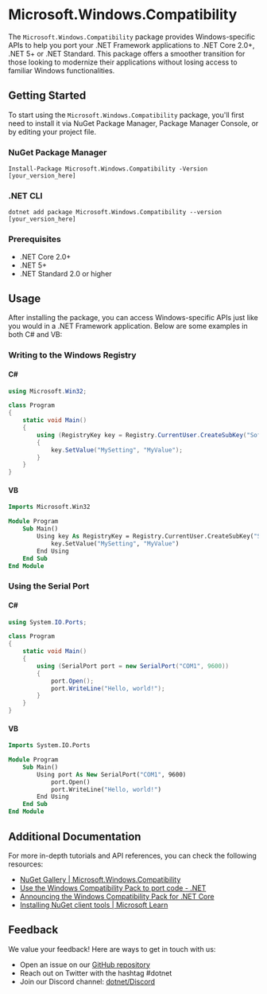 # Microsoft.Windows.Compatibility

The `Microsoft.Windows.Compatibility` package provides Windows-specific APIs to help you port your .NET Framework applications to .NET Core 2.0+, .NET 5+ or .NET Standard. This package offers a smoother transition for those looking to modernize their applications without losing access to familiar Windows functionalities.

## Getting Started

To start using the `Microsoft.Windows.Compatibility` package, you'll first need to install it via NuGet Package Manager, Package Manager Console, or by editing your project file.

### NuGet Package Manager
```
Install-Package Microsoft.Windows.Compatibility -Version [your_version_here]
```

### .NET CLI
```
dotnet add package Microsoft.Windows.Compatibility --version [your_version_here]
```

### Prerequisites

- .NET Core 2.0+
- .NET 5+
- .NET Standard 2.0 or higher

## Usage

After installing the package, you can access Windows-specific APIs just like you would in a .NET Framework application. Below are some examples in both C# and VB:

### Writing to the Windows Registry

#### C#
```csharp
using Microsoft.Win32;

class Program
{
    static void Main()
    {
        using (RegistryKey key = Registry.CurrentUser.CreateSubKey("Software\\MyApp"))
        {
            key.SetValue("MySetting", "MyValue");
        }
    }
}
```

#### VB
```vb
Imports Microsoft.Win32

Module Program
    Sub Main()
        Using key As RegistryKey = Registry.CurrentUser.CreateSubKey("Software\MyApp")
            key.SetValue("MySetting", "MyValue")
        End Using
    End Sub
End Module
```

### Using the Serial Port

#### C#
```csharp
using System.IO.Ports;

class Program
{
    static void Main()
    {
        using (SerialPort port = new SerialPort("COM1", 9600))
        {
            port.Open();
            port.WriteLine("Hello, world!");
        }
    }
}
```

#### VB
```vb
Imports System.IO.Ports

Module Program
    Sub Main()
        Using port As New SerialPort("COM1", 9600)
            port.Open()
            port.WriteLine("Hello, world!")
        End Using
    End Sub
End Module
```

## Additional Documentation

For more in-depth tutorials and API references, you can check the following resources:

- [NuGet Gallery | Microsoft.Windows.Compatibility](https://nuget.org/packages/Microsoft.Windows.Compatibility/)
- [Use the Windows Compatibility Pack to port code - .NET](https://learn.microsoft.com/dotnet/core/porting/windows-compat-pack)
- [Announcing the Windows Compatibility Pack for .NET Core](https://devblogs.microsoft.com/dotnet/announcing-the-windows-compatibility-pack-for-net-core/)
- [Installing NuGet client tools | Microsoft Learn](https://learn.microsoft.com/nuget/consume-packages/install-use-packages-nuget-cli)

## Feedback

We value your feedback! Here are ways to get in touch with us:

- Open an issue on our [GitHub repository](https://github.com/dotnet/runtime/issues)
- Reach out on Twitter with the hashtag #dotnet
- Join our Discord channel: [dotnet/Discord](https://discord.com/invite/dotnet)
